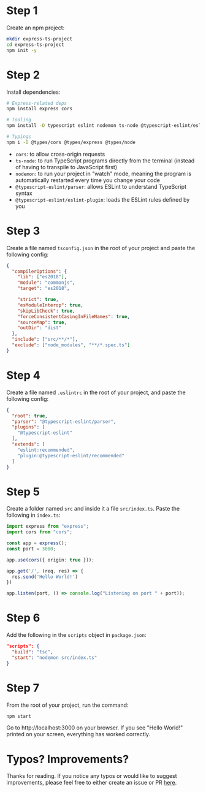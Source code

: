 # Step 1
Create an npm project:
```sh
mkdir express-ts-project
cd express-ts-project
npm init -y
```

# Step 2
Install dependencies:
```sh
# Express-related deps
npm install express cors

# Tooling
npm install -D typescript eslint nodemon ts-node @typescript-eslint/eslint-plugin @typescript-eslint/parser

# Typings
npm i -D @types/cors @types/express @types/node
```
- `cors`: to allow cross-origin requests
- `ts-node`: to run TypeScript programs directly from the terminal (instead of having to transpile to JavaScript first)
- `nodemon`: to run your project in "watch" mode, meaning the program is automatically restarted every time you change your code
- `@typescript-eslint/parser`: allows ESLint to understand TypeScript syntax
- `@typescript-eslint/eslint-plugin`: loads the ESLint rules defined by you

# Step 3
Create a file named `tsconfig.json` in the root of your project and paste the following config:

```json
{
  "compilerOptions": {
    "lib": ["es2018"],
    "module": "commonjs",
    "target": "es2018",

    "strict": true,
    "esModuleInterop": true,
    "skipLibCheck": true,
    "forceConsistentCasingInFileNames": true,
    "sourceMap": true,
    "outDir": "dist"
  },
  "include": ["src/**/*"],
  "exclude": ["node_modules", "**/*.spec.ts"]
}
```

# Step 4
Create a file named `.eslintrc` in the root of your project, and paste the following config:
```json
{
  "root": true,
  "parser": "@typescript-eslint/parser",
  "plugins": [
    "@typescript-eslint"
  ],
  "extends": [
    "eslint:recommended",
    "plugin:@typescript-eslint/recommended"
  ]
}
```

# Step 5
Create a folder named `src` and inside it a file `src/index.ts`. Paste the following in `index.ts`:
```ts
import express from "express";
import cors from "cors";

const app = express();
const port = 3000;

app.use(cors({ origin: true }));

app.get('/', (req, res) => {
  res.send('Hello World!')
})

app.listen(port, () => console.log("Listening on port " + port));
```

# Step 6
Add the following in the `scripts` object in `package.json`:
```json
"scripts": {
  "build": "tsc",
  "start": "nodemon src/index.ts"
}
```

# Step 7
From the root of your project, run the command:
```sh
npm start
```
Go to http://localhost:3000 on your browser. If you see "Hello World!" printed on your screen, everything has worked correctly.

# Typos? Improvements?
Thanks for reading. If you notice any typos or would like to suggest improvements, please feel free to either create an issue or PR [here](https://github.com/metamodal/blog/blob/master/quick-express-typescript-setup/quick-express-typescript-setup.md).